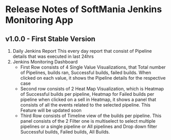 # Release Notes of SoftMania Jenkins Monitoring App

## v1.0.0 - First Stable Version

1. Daily Jenkins Report
  This every day report that consist of Pipeline details that was executed in last 24hrs
2. Jenkins Monitoring Dashboard
   - First Row consists of 4 Single Value Visualizations, that Total number of Pipelines, builds ran, Successful builds, failed builds. When clicked on each value, it shows the Pipeline details for the respective case
   - Second row consists of 2 Heat Map Visualization, which is Heatmap of Successful builds per pipeline, Heatmap for Failed builds per pipeline when clicked on a sell in Heatmap, it shows a panel that consists of all the events related to the selected pipeline. This Feature will be updated soon
   - Third Row consists of  Timeline view of the builds per pipeline. This panel consists of the 2 Filter one is multiselect  to select multiple pipelines or a single pipeline or All pipelines and Drop down filter Successful builds, Failed builds, All Builds.
